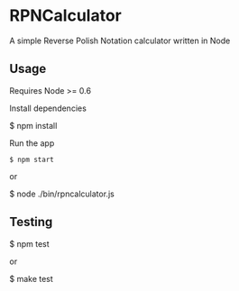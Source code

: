 RPNCalculator
=============

A simple Reverse Polish Notation calculator written in Node

## Usage

Requires Node >= 0.6

Install dependencies
  
  $ npm install

Run the app

  `$ npm start`

or

  $ node ./bin/rpncalculator.js

## Testing

  $ npm test

or

  $ make test